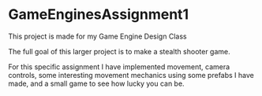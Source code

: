 # GameEnginesAssignment1

This project is made for my Game Engine Design Class

The full goal of this larger project is to make a stealth shooter game.

For this specific assignment I have implemented movement, camera controls, some interesting movement mechanics using some prefabs I have made,
and a small game to see how lucky you can be.
